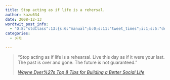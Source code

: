 ```yaml
---
title: Stop acting as if life is a rehersal.
author: kazu634
date: 2008-12-13
wordtwit_post_info:
  - 'O:8:"stdClass":13:{s:6:"manual";b:0;s:11:"tweet_times";i:1;s:5:"delay";i:0;s:7:"enabled";i:1;s:10:"separation";s:2:"60";s:7:"version";s:3:"3.7";s:14:"tweet_template";b:0;s:6:"status";i:2;s:6:"result";a:0:{}s:13:"tweet_counter";i:2;s:13:"tweet_log_ids";a:1:{i:0;i:4443;}s:9:"hash_tags";a:0:{}s:8:"accounts";a:1:{i:0;s:7:"kazu634";}}'
categories:
  - メモ

---
```

<div class="section">
<blockquote title="Wayne Dyer%27s Top 8 Tips for Building a Better Social Life" cite="http://www.positivityblog.com/index.php/2008/12/12/wayne-dyers-top-8-tips-for-building-a-better-social-life/">
<p>
      &#8220;Stop acting as if life is a rehearsal. Live this day as if it were your last. The past is over and gone. The future is not guaranteed.&#8221;
</p>
    
<p>
<cite><a href="http://www.positivityblog.com/index.php/2008/12/12/wayne-dyers-top-8-tips-for-building-a-better-social-life/" onclick="__gaTracker('send', 'event', 'outbound-article', 'http://www.positivityblog.com/index.php/2008/12/12/wayne-dyers-top-8-tips-for-building-a-better-social-life/', 'Wayne Dyer%27s Top 8 Tips for Building a Better Social Life');" target="_blank">Wayne Dyer%27s Top 8 Tips for Building a Better Social Life</a></cite>
</p>
</blockquote>
</div>
